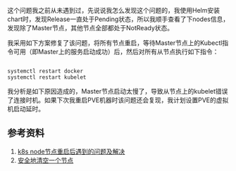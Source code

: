 这个问题我之前从未遇到过，先说说我怎么发现这个问题的，我使用Helm安装chart时，发现Release一直处于Pending状态，所以我顺手查看了下nodes信息，发现除了Master节点，其他节点全部都处于NotReady状态。

我采用如下方案修复了该问题，将所有节点重启，等待Master节点上的Kubectl指令可用（即Master上的服务启动成功）后，然后对所有从节点执行如下指令：

~~~

systemctl restart docker 
systemctl restart kubelet

~~~

我分析是如下原因造成的，Master节点启动太慢了，导致从节点上的kubelet错误了连接时机。如果下次我重启PVE机器时该问题还会复现，我计划设置PVE的虚拟机启动延时。

## 参考资料

1. [k8s node节点重启后遇到的问题及解决](https://blog.csdn.net/weixin_44723434/article/details/99678843)
2. [安全地清空一个节点](https://kubernetes.io/zh/docs/tasks/administer-cluster/safely-drain-node/)